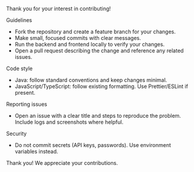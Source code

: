Thank you for your interest in contributing!

Guidelines
- Fork the repository and create a feature branch for your changes.
- Make small, focused commits with clear messages.
- Run the backend and frontend locally to verify your changes.
- Open a pull request describing the change and reference any related issues.

Code style
- Java: follow standard conventions and keep changes minimal.
- JavaScript/TypeScript: follow existing formatting. Use Prettier/ESLint if present.

Reporting issues
- Open an issue with a clear title and steps to reproduce the problem. Include logs and screenshots where helpful.

Security
- Do not commit secrets (API keys, passwords). Use environment variables instead.

Thank you! We appreciate your contributions.